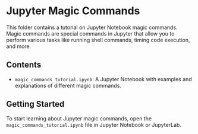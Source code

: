 # Jupyter Magic Commands

This folder contains a tutorial on Jupyter Notebook magic commands. Magic commands are special commands in Jupyter that allow you to perform various tasks like running shell commands, timing code execution, and more.

## Contents

- `magic_commands_tutorial.ipynb`: A Jupyter Notebook with examples and explanations of different magic commands.

## Getting Started

To start learning about Jupyter magic commands, open the `magic_commands_tutorial.ipynb` file in Jupyter Notebook or JupyterLab.

